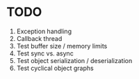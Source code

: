 # TODO

1.  Exception handling
2.  Callback thread
3.  Test buffer size / memory limits
4.  Test sync vs. async
5.  Test object serialization / deserialization
6.  Test cyclical object graphs
